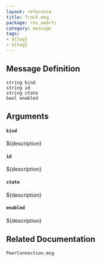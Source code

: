 ```yaml
---
layout: reference
title: Track.msg
package: ros_webrtc
category: message
tags: 
- ${tag}
- ${tag}
---
```


## Message Definition
```
string kind
string id
string state
bool enabled
```

## Arguments
#### `kind`
${description}

#### `id`
${description}

#### `state`
${description}

#### `enabled`
${description}

## Related Documentation
``PeerConnection.msg``  
